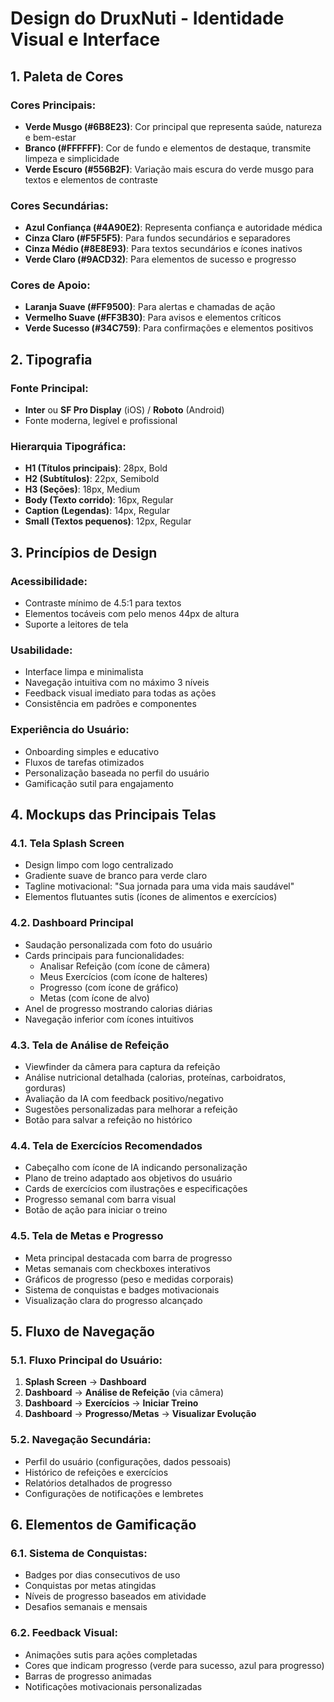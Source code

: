 # Design do DruxNuti - Identidade Visual e Interface

## 1. Paleta de Cores

### Cores Principais:
- **Verde Musgo (#6B8E23)**: Cor principal que representa saúde, natureza e bem-estar
- **Branco (#FFFFFF)**: Cor de fundo e elementos de destaque, transmite limpeza e simplicidade
- **Verde Escuro (#556B2F)**: Variação mais escura do verde musgo para textos e elementos de contraste

### Cores Secundárias:
- **Azul Confiança (#4A90E2)**: Representa confiança e autoridade médica
- **Cinza Claro (#F5F5F5)**: Para fundos secundários e separadores
- **Cinza Médio (#8E8E93)**: Para textos secundários e ícones inativos
- **Verde Claro (#9ACD32)**: Para elementos de sucesso e progresso

### Cores de Apoio:
- **Laranja Suave (#FF9500)**: Para alertas e chamadas de ação
- **Vermelho Suave (#FF3B30)**: Para avisos e elementos críticos
- **Verde Sucesso (#34C759)**: Para confirmações e elementos positivos

## 2. Tipografia

### Fonte Principal: 
- **Inter** ou **SF Pro Display** (iOS) / **Roboto** (Android)
- Fonte moderna, legível e profissional

### Hierarquia Tipográfica:
- **H1 (Títulos principais)**: 28px, Bold
- **H2 (Subtítulos)**: 22px, Semibold  
- **H3 (Seções)**: 18px, Medium
- **Body (Texto corrido)**: 16px, Regular
- **Caption (Legendas)**: 14px, Regular
- **Small (Textos pequenos)**: 12px, Regular

## 3. Princípios de Design

### Acessibilidade:
- Contraste mínimo de 4.5:1 para textos
- Elementos tocáveis com pelo menos 44px de altura
- Suporte a leitores de tela

### Usabilidade:
- Interface limpa e minimalista
- Navegação intuitiva com no máximo 3 níveis
- Feedback visual imediato para todas as ações
- Consistência em padrões e componentes

### Experiência do Usuário:
- Onboarding simples e educativo
- Fluxos de tarefas otimizados
- Personalização baseada no perfil do usuário
- Gamificação sutil para engajamento


## 4. Mockups das Principais Telas

### 4.1. Tela Splash Screen
- Design limpo com logo centralizado
- Gradiente suave de branco para verde claro
- Tagline motivacional: "Sua jornada para uma vida mais saudável"
- Elementos flutuantes sutis (ícones de alimentos e exercícios)

### 4.2. Dashboard Principal
- Saudação personalizada com foto do usuário
- Cards principais para funcionalidades:
  - Analisar Refeição (com ícone de câmera)
  - Meus Exercícios (com ícone de halteres)
  - Progresso (com ícone de gráfico)
  - Metas (com ícone de alvo)
- Anel de progresso mostrando calorias diárias
- Navegação inferior com ícones intuitivos

### 4.3. Tela de Análise de Refeição
- Viewfinder da câmera para captura da refeição
- Análise nutricional detalhada (calorias, proteínas, carboidratos, gorduras)
- Avaliação da IA com feedback positivo/negativo
- Sugestões personalizadas para melhorar a refeição
- Botão para salvar a refeição no histórico

### 4.4. Tela de Exercícios Recomendados
- Cabeçalho com ícone de IA indicando personalização
- Plano de treino adaptado aos objetivos do usuário
- Cards de exercícios com ilustrações e especificações
- Progresso semanal com barra visual
- Botão de ação para iniciar o treino

### 4.5. Tela de Metas e Progresso
- Meta principal destacada com barra de progresso
- Metas semanais com checkboxes interativos
- Gráficos de progresso (peso e medidas corporais)
- Sistema de conquistas e badges motivacionais
- Visualização clara do progresso alcançado

## 5. Fluxo de Navegação

### 5.1. Fluxo Principal do Usuário:
1. **Splash Screen** → **Dashboard**
2. **Dashboard** → **Análise de Refeição** (via câmera)
3. **Dashboard** → **Exercícios** → **Iniciar Treino**
4. **Dashboard** → **Progresso/Metas** → **Visualizar Evolução**

### 5.2. Navegação Secundária:
- Perfil do usuário (configurações, dados pessoais)
- Histórico de refeições e exercícios
- Relatórios detalhados de progresso
- Configurações de notificações e lembretes

## 6. Elementos de Gamificação

### 6.1. Sistema de Conquistas:
- Badges por dias consecutivos de uso
- Conquistas por metas atingidas
- Níveis de progresso baseados em atividade
- Desafios semanais e mensais

### 6.2. Feedback Visual:
- Animações sutis para ações completadas
- Cores que indicam progresso (verde para sucesso, azul para progresso)
- Barras de progresso animadas
- Notificações motivacionais personalizadas

